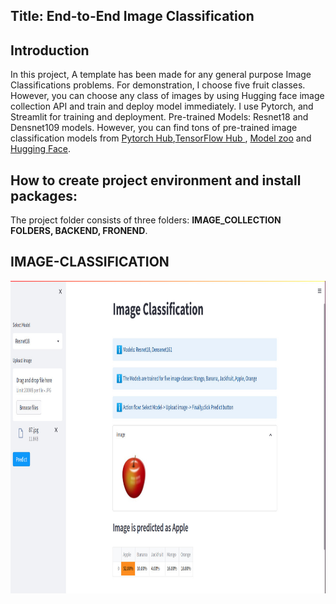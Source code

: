 
## Title: End-to-End Image Classification

## Introduction

In this project, A template has been made for any general purpose Image Classifications problems. For demonstration, I choose  five fruit classes. However, you can choose any class of images by using Hugging face image collection API and train and deploy model immediately. I use Pytorch, and Streamlit for training and deployment. Pre-trained Models: Resnet18 and Densnet109 models. However, you can find tons of pre-trained image classification models from 
[Pytorch Hub](https://pytorch.org/hub/),[TensorFlow Hub ](https://www.tensorflow.org/hub), [Model zoo](https://modelzoo.co/)
and [Hugging Face](https://huggingface.co/docs/hub/models-the-hub).

## How to create project environment and install packages:
The project folder consists of three folders: __IMAGE_COLLECTION FOLDERS, BACKEND, FRONEND__.

## IMAGE-CLASSIFICATION
 <img align="left" width="1000" height="500" src="https://github.com/Helal-Chowdhury/IMAGE-CLASSIFICATION/blob/main/image.jpg">
 
